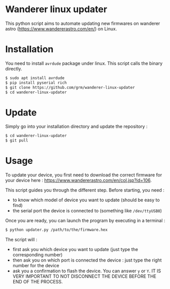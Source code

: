 # Wanderer linux updater

This python script aims to automate updating new firmwares on wanderer astro (https://www.wandererastro.com/en/) on Linux.

# Installation

You need to install `avrdude` package under linux. This script calls the binary directly.

```bash
$ sudo apt install avrdude
$ pip install pyserial rich
$ git clone https://github.com/grm/wanderer-linux-updater
$ cd wanderer-linux-updater
```

#  Update

Simply go into your installation directory and update the repository :
```bash
$ cd wanderer-linux-updater
$ git pull
```

# Usage

To update your device, you first need to download the correct firmware for your device here : https://www.wandererastro.com/en/col.jsp?id=106.

This script guides you through the different step.
Before starting, you need :
- to know which model of device you want to update (should be easy to find)
- the serial port the device is connected to (something like `/dev/ttyUSB0`)

Once you are ready, you can launch the program by executing in a terminal :
```bash
$ python updater.py /path/to/the/firmware.hex
```

The script will : 
- first ask you which device you want to update (just type the corresponding number)
- then ask you on which port is connected the device : just type the right number for the device
- ask you a confirmation to flash the device. You can answer `y` or `Y`. IT IS VERY IMPORTANT TO NOT DISCONNECT THE DEVICE BEFORE THE END OF THE PROCESS.
